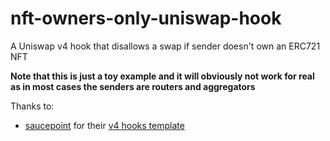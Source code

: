 # nft-owners-only-uniswap-hook

A Uniswap v4 hook that disallows a swap if sender doesn't own an ERC721 NFT

__Note that this is just a toy example and it will obviously not work for real as in most cases the senders are routers and aggregators__

Thanks to:

- [saucepoint](https://twitter.com/saucepoint) for their [v4 hooks template](https://github.com/saucepoint/v4-template)
